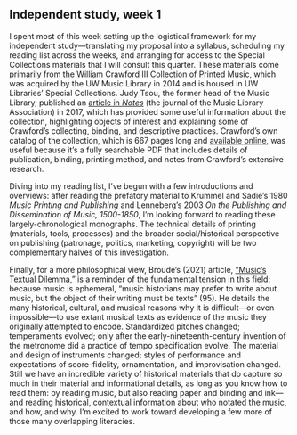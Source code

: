 ## Independent study, week 1

I spent most of this week setting up the logistical framework for my independent study—translating my proposal into a syllabus, scheduling my reading list across the weeks, and arranging for access to the Special Collections materials that I will consult this quarter. These materials come primarily from the William Crawford III Collection of Printed Music, which was acquired by the UW Music Library in 2014 and is housed in UW Libraries’ Special Collections. Judy Tsou, the former head of the Music Library, published an [article in *Notes*](https://www.jstor.org/stable/44735094) (the journal of the Music Library Association) in 2017, which has provided some useful information about the collection, highlighting objects of interest and explaining some of Crawford’s collecting, binding, and descriptive practices. Crawford’s own catalog of the collection, which is 667 pages long and [available online](https://guides.lib.uw.edu/ld.php?content_id=24035465), was useful because it’s a fully searchable PDF that includes details of publication, binding, printing method, and notes from Crawford’s extensive research. 

Diving into my reading list, I’ve begun with a few introductions and overviews: after reading the prefatory material to Krummel and Sadie’s 1980 *Music Printing and Publishing* and Lenneberg’s 2003 *On the Publishing and Dissemination of Music, 1500-1850*, I’m looking forward to reading these largely-chronological monographs. The technical details of printing (materials, tools, processes) and the broader social/historical perspective on publishing (patronage, politics, marketing, copyright) will be two complementary halves of this investigation.

Finally, for a more philosophical view, Broude’s (2021) article, [“Music’s Textual Dilemma,”](https://www.jstor.org/stable/48641125?seq=1) is a reminder of the fundamental tension in this field: because music is ephemeral, “music historians may prefer to write about music, but the object of their writing must be texts” (95). He details the many historical, cultural, and musical reasons why it is difficult—or even impossible—to use extant musical texts as evidence of the music they originally attempted to encode. Standardized pitches changed; temperaments evolved; only after the early-nineteenth-century invention of the metronome did a practice of tempo specification evolve. The material and design of instruments changed; styles of performance and expectations of score-fidelity, ornamentation, and improvisation changed. Still we have an incredible variety of historical materials that do capture so much in their material and informational details, as long as you know how to read them: by reading music, but also reading paper and binding and ink—and reading historical, contextual information about who notated the music, and how, and why. I’m excited to work toward developing a few more of those many overlapping literacies. 
